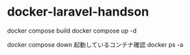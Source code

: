 # docker-laravel-handson

docker compose build
docker compose up -d

docker compose down
起動しているコンテナ確認
docker ps -a